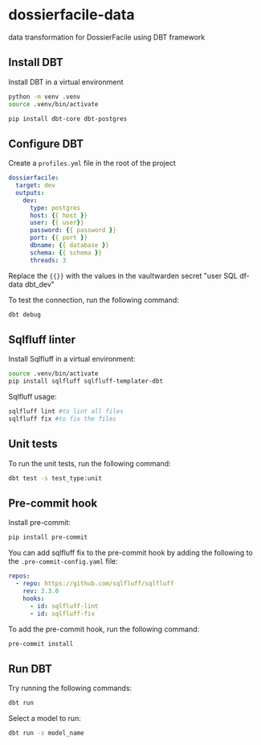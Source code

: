 # dossierfacile-data
data transformation for DossierFacile using DBT framework

## Install DBT

Install DBT in a virtual environment

```bash
python -m venv .venv
source .venv/bin/activate
```

```bash
pip install dbt-core dbt-postgres
```

## Configure DBT

Create a `profiles.yml` file in the root of the project

```yml
dossierfacile:
  target: dev
  outputs:
    dev:
      type: postgres
      host: {{ host }}
      user: {{ user}}
      password: {{ password }}
      port: {{ port }}
      dbname: {{ database }}
      schema: {{ schema }}
      threads: 3
```

Replace the `{{}}` with the values in the vaultwarden secret "user SQL df-data dbt_dev"

To test the connection, run the following command:

```bash
dbt debug
```

## Sqlfluff linter

Install Sqlfluff in a virtual environment:

```bash
source .venv/bin/activate
pip install sqlfluff sqlfluff-templater-dbt
```

Sqlfluff usage:

```bash
sqlfluff lint #to lint all files
sqlfluff fix #to fix the files
```

## Unit tests

To run the unit tests, run the following command:

```bash
dbt test -s test_type:unit
```

## Pre-commit hook

Install pre-commit:

```bash
pip install pre-commit
```

You can add sqlfluff fix to the pre-commit hook by adding the following to the `.pre-commit-config.yaml` file:

```yaml
repos:
  - repo: https://github.com/sqlfluff/sqlfluff
    rev: 3.3.0
    hooks:
      - id: sqlfluff-lint
      - id: sqlfluff-fix
```

To add the pre-commit hook, run the following command:

```bash
pre-commit install
```

## Run DBT

Try running the following commands:

```bash
dbt run
```

Select a model to run:

```bash
dbt run -s model_name
```
